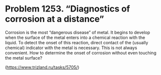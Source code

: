 # Problem 1253. “Diagnostics of corrosion at a distance”

Corrosion is the most “dangerous disease” of metal. It begins to develop when the surface of the metal enters into a chemical reaction with the liquid. To detect the onset of this reaction, direct contact of the (usually chemical) indicator with the metal is necessary. This is not always convenient. How to determine the onset of corrosion without even touching the metal surface?

(https://www.trizland.ru/tasks/5705/)